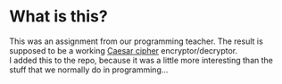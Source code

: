 # What is this?
This was an assignment from our programming teacher. The result is supposed to be a working [Caesar cipher](https://en.wikipedia.org/wiki/Caesar_cipher) encryptor/decryptor.  
I added this to the repo, because it was a little more interesting than the stuff that we normally do in programming...
